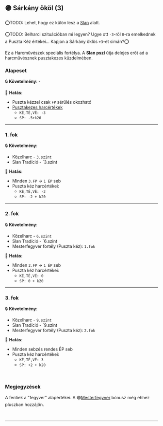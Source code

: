 ## 🟣 Sárkány ököl (3)

⭕TODO: Lehet, hogy ez külön lesz a [Slan](https://github.com/kaktusztea/szilankrpg/wiki/STUDY.slan) alatt.

⭕TODO: Belharci szituációban mi legyen? Ugye ott `-3`-ről `0`-ra emelkednek a Puszta Kéz értékei... Kapjon a Sárkány öklös `+3`-et simán?⭕

Ez a Harcművészek speciális fortélya. A **Slan pszí** útja delejes erőt ad a harcművésznek pusztakezes küzdelmében.
### Alapeset

🔒 **Követelmény**:  -

🌟 **Hatás**:
- Puszta kézzel csak `FP` sérülés okozható
- [Pusztakezes harcértékek](../065_01_harci_helyzetek.md#pusztakezes-harc)
  - `KÉ,TÉ,VÉ: -3`
  - `SP: -5+k20`

---
### 1. fok

🔒 **Követelmény**:
- Közelharc - `3.szint`
- Slan Tradíció - `3.szint

🌟 **Hatás**:
- Minden `3.FP` → `1 ÉP` seb
- Puszta kéz harcértékei:
  - `KÉ,TÉ,VÉ: -3`
  - `SP: -2 + k20`

---
### 2. fok

🔒 **Követelmény**:
- Közelharc - `6.szint`
- Slan Tradíció - `6.szint
- Mesterfegyver fortély (Puszta kéz): `1.fok`

🌟 **Hatás**:
- Minden `2.FP` → `1 ÉP` seb
- Puszta kéz harcértékei:
  - `KÉ,TÉ,VÉ: 0`
  - `SP: 0 + k20`

---
### 3. fok

🔒 **Követelmény**:
- Közelharc - `9.szint`
- Slan Tradíció - `9.szint
- Mesterfegyver fortély (Puszta kéz): `2.fok`

🌟 **Hatás**:
- Minden sebzés rendes ÉP seb
- Puszta kéz harcértékei:
  - `KÉ,TÉ,VÉ: 3`
  - `SP: +2 + k20`

<br />

### Megjegyzések

 A fentiek a "fegyver" alapértékei. A 🟣[Mesterfegyver](../fortelyok.harci/mesterfegyver.md) bónusz még ehhez pluszban hozzájön.

<br />

---
